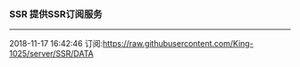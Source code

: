 ### SSR 提供SSR订阅服务
---
2018-11-17 16:42:46 订阅:https://raw.githubusercontent.com/King-1025/server/SSR/DATA
